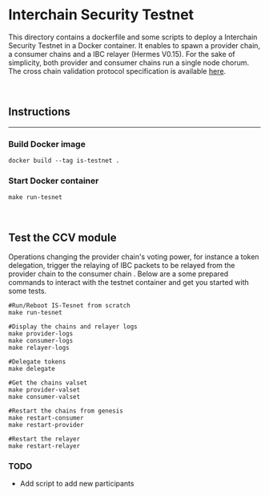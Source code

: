 # Interchain Security Testnet

This directory contains a dockerfile and some scripts to deploy a Interchain Security Testnet in a Docker container.
It enables to spawn a provider chain, a consumer chains and a IBC relayer (Hermes V0.15).
For the sake of simplicity, both provider and consumer chains run a single node chorum.
The cross chain validation protocol specification is available [here](https://github.com/cosmos/ibc/tree/main/spec/app/ics-028-cross-chain-validation).

<br/>

## Instructions

---

### Build Docker image
`docker build --tag is-testnet .`

### Start Docker container
`make run-tesnet`

<br/>

## Test the CCV module
Operations changing the provider chain's voting power, for instance a token delegation, trigger the relaying of IBC packets to be relayed from the provider chain to the consumer chain .
Below are a some prepared commands to interact with the testnet container and get you started with some tests.

```
#Run/Reboot IS-Tesnet from scratch
make run-tesnet

#Display the chains and relayer logs
make provider-logs
make consumer-logs
make relayer-logs

#Delegate tokens
make delegate

#Get the chains valset 
make provider-valset
make consumer-valset

#Restart the chains from genesis
make restart-consumer
make restart-provider

#Restart the relayer
make restart-relayer
```

### TODO
- Add script to add new participants